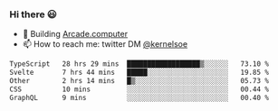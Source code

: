 ### Hi there 😃

- 🔨 Building [Arcade.computer](https://arcade.computer)
- 📫 How to reach me: twitter DM [@kernelsoe](https://twitter.com/kernelsoe)

<!--START_SECTION:waka-->

```txt
TypeScript   28 hrs 29 mins  ██████████████████▒░░░░░░   73.10 %
Svelte       7 hrs 44 mins   █████░░░░░░░░░░░░░░░░░░░░   19.85 %
Other        2 hrs 14 mins   █▒░░░░░░░░░░░░░░░░░░░░░░░   05.73 %
CSS          10 mins         ░░░░░░░░░░░░░░░░░░░░░░░░░   00.44 %
GraphQL      9 mins          ░░░░░░░░░░░░░░░░░░░░░░░░░   00.40 %
```

<!--END_SECTION:waka-->

